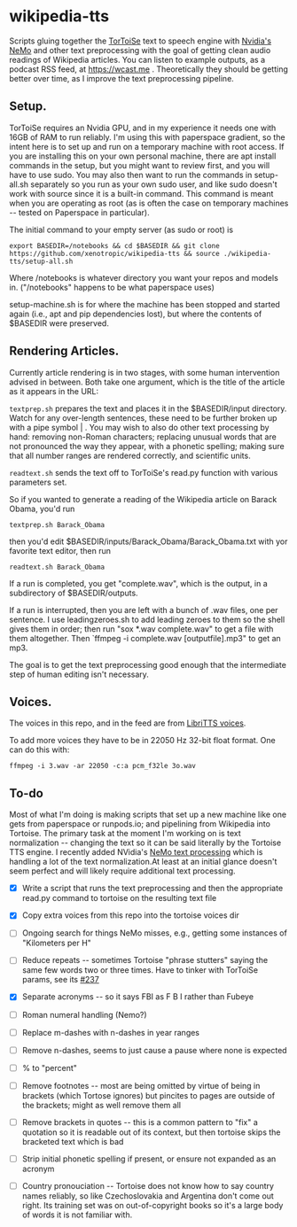 # wikipedia-tts
Scripts gluing together the [TorToiSe](https://github.com/neonbjb/tortoise-tts) text to speech engine with [Nvidia's NeMo](https://github.com/NVIDIA/NeMo-text-processing) and other text preprocessing with the goal of getting clean audio readings of Wikipedia articles. You can listen to example outputs, as a podcast RSS feed, at https://wcast.me . Theoretically they should be getting better over time, as I improve the text preprocessing pipeline. 

## Setup.

TorToiSe requires an Nvidia GPU, and in my experience it needs one with 16GB of RAM to run reliably. I'm using this with paperspace gradient, so the intent here is to set up and run on a temporary machine with root access. If you are installing this on your own personal machine, there are apt install commands in the setup, but you might want to review first, and you will have to use sudo. You may also then want to run the commands in setup-all.sh separately so you run as your own sudo user, and like sudo doesn't work with source since it is a built-in command. This command is meant when you are operating as root (as is often the case on temporary machines -- tested on Paperspace in particular).

The initial command to your empty server (as sudo or root) is

`export BASEDIR=/notebooks && cd $BASEDIR && git clone https://github.com/xenotropic/wikipedia-tts && source ./wikipedia-tts/setup-all.sh`

Where /notebooks is whatever directory you want your repos and models in. ("/notebooks" happens to be what paperspace uses) 

setup-machine.sh  is for where the machine has been stopped and started again (i.e., apt and pip dependencies lost), but where the contents of $BASEDIR were preserved. 

## Rendering Articles. 

Currently article rendering is in two stages, with some human intervention advised in between. Both take one argument, which is the title of the article as it appears in the URL: 

`textprep.sh` prepares the text and places it in the $BASEDIR/input directory. Watch for any over-length sentences, these need to be further broken up with a pipe symbol | . You may wish to also do other text processing by hand: removing non-Roman characters; replacing unusual words that are not pronounced the way they appear, with a phonetic spelling; making sure that all number ranges are rendered correctly, and scientific units.

`readtext.sh` sends the text off to TorToiSe's read.py function with various parameters set. 

So if you wanted to generate a reading of  the Wikipedia article on Barack Obama, you'd run

`textprep.sh Barack_Obama`

then you'd edit $BASEDIR/inputs/Barack_Obama/Barack_Obama.txt with yor favorite text editor, then run

`readtext.sh Barack_Obama`

If a run is completed, you get "complete.wav", which is the output, in a subdirectory of $BASEDIR/outputs. 

If a run is interrupted, then you are left with a bunch of .wav files, one per sentence. I use leadingzeroes.sh to add leading zeroes to them so the shell gives them in order; then run "sox *.wav complete.wav" to get a file with them altogether. Then 
`ffmpeg -i complete.wav [outputfile].mp3" to get an mp3.

The goal is to get the text preprocessing good enough that the intermediate step of human editing isn't necessary.

## Voices. 

The voices in this repo, and in the feed are from [LibriTTS voices](https://www.openslr.org/60/).  
 
To add more voices they have to be in 22050 Hz 32-bit float format. One can do this with:

`ffmpeg -i 3.wav -ar 22050 -c:a pcm_f32le 3o.wav`

## To-do

Most of what I'm doing is making scripts that set up a new machine like one gets from paperspace or runpods.io; and pipelining from Wikipedia into Tortoise. The primary task at the moment I'm working on is text normalization -- changing the text so it can be said literally by the Tortoise TTS engine.  I recently added NVidia's [NeMo text processing](https://github.com/NVIDIA/NeMo-text-processing/) which is handling a lot of the text normalization.At least at an initial glance doesn't seem perfect and will likely require additional text processing.

- [x] Write a script that runs the text preprocessing and then the appropriate read.py command to tortoise on the resulting text file
- [x] Copy extra voices from this repo into the tortoise voices dir
- [ ] Ongoing search for things NeMo misses, e.g., getting some instances of "Kilometers per H"
- [ ] Reduce repeats -- sometimes Tortoise "phrase stutters" saying the same few words two or three times. Have to tinker with TorToiSe params, see its [#237](https://github.com/neonbjb/tortoise-tts/issues/237)
- [x] Separate acronyms -- so it says FBI as F B I rather than Fubeye
- [ ] Roman numeral handling (Nemo?)
- [ ] Replace m-dashes with n-dashes in year ranges
- [ ] Remove n-dashes, seems to just cause a pause where none is expected
- [ ] % to "percent"
- [ ] Remove footnotes -- most are being omitted by virtue of being in brackets (which Tortose ignores) but pincites to pages are outside of the brackets; might as well remove them all
- [ ] Remove brackets in quotes -- this is a common pattern to "fix" a quotation so it is readable out of its context, but then tortoise skips the bracketed text which is bad
- [ ] Strip initial phonetic spelling if present, or ensure not expanded as an acronym
- [ ] Country pronouciation -- Tortoise does not know how to say country names reliably, so like Czechoslovakia and Argentina don't come out right. Its training set was on out-of-copyright books so it's a large body of words it is not familiar with. 

